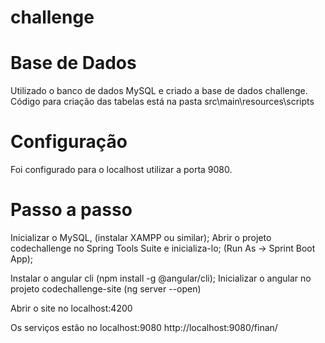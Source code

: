 # challenge

# Base de Dados

Utilizado o banco de dados MySQL e criado a base de dados challenge.
Código para criação das tabelas está na pasta src\main\resources\scripts

# Configuração

Foi configurado para o localhost utilizar a porta 9080.

# Passo a passo

Inicializar o MySQL, (instalar XAMPP ou similar);
Abrir o projeto codechallenge no Spring Tools Suite e inicializa-lo; (Run As -> Sprint Boot App);

Instalar o angular cli (npm install -g @angular/cli);
Inicializar o angular no projeto codechallenge-site (ng server --open)

Abrir o site no localhost:4200

Os serviços estão no localhost:9080
http://localhost:9080/finan/


